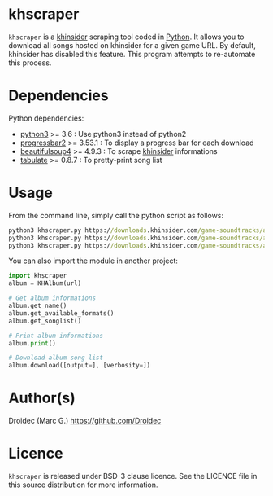 # khscraper

`khscraper` is a [khinsider](http://downloads.khinsider.com/) scraping tool coded in [Python](https://www.python.org/).
It allows you to download all songs hosted on khinsider for a given game URL.
By default, khinsider has disabled this feature. This program attempts to re-automate this process.

# Dependencies

Python dependencies:

- [python3](https://www.python.org/) >= 3.6 : Use python3 instead of python2
- [progressbar2](https://pypi.org/project/progressbar2/) >= 3.53.1 : To display a progress bar for each download
- [beautifulsoup4](https://pypi.org/project/beautifulsoup4/) >= 4.9.3 : To scrape [khinsider](http://downloads.khinsider.com/) informations
- [tabulate](https://pypi.org/project/tabulate/) >= 0.8.7 : To pretty-print song list

# Usage

From the command line, simply call the python script as follows:

```cmd
python3 khscraper.py https://downloads.khinsider.com/game-soundtracks/album/amnesia
python3 khscraper.py https://downloads.khinsider.com/game-soundtracks/album/hitman-2-soundtrack
python3 khscraper.py https://downloads.khinsider.com/game-soundtracks/album/kingdom-hearts-ii-ost
```

You can also import the module in another project:

```python
import khscraper
album = KHAlbum(url)

# Get album informations
album.get_name()
album.get_available_formats()
album.get_songlist()

# Print album informations
album.print()

# Download album song list
album.download([output=], [verbosity=])
```

# Author(s)

Droidec (Marc G.) <https://github.com/Droidec>

# Licence

`khscraper` is released under BSD-3 clause licence. See the LICENCE file in this source distribution for more information.
